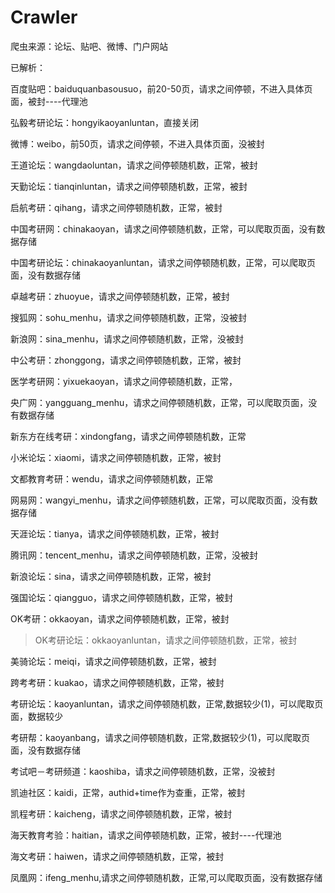 # Crawler
爬虫来源：论坛、贴吧、微博、门户网站

已解析：

百度贴吧：baiduquanbasousuo，前20-50页，请求之间停顿，不进入具体页面，被封----代理池

弘毅考研论坛：hongyikaoyanluntan，直接关闭

微博：weibo，前50页，请求之间停顿，不进入具体页面，没被封

王道论坛：wangdaoluntan，请求之间停顿随机数，正常，被封

天勤论坛：tianqinluntan，请求之间停顿随机数，正常，被封

启航考研：qihang，请求之间停顿随机数，正常，被封

中国考研网：chinakaoyan，请求之间停顿随机数，正常，可以爬取页面，没有数据存储

中国考研论坛：chinakaoyanluntan，请求之间停顿随机数，正常，可以爬取页面，没有数据存储

卓越考研：zhuoyue，请求之间停顿随机数，正常，被封

搜狐网：sohu_menhu，请求之间停顿随机数，正常，没被封

新浪网：sina_menhu，请求之间停顿随机数，正常，没被封

中公考研：zhonggong，请求之间停顿随机数，正常，被封

医学考研网：yixuekaoyan，请求之间停顿随机数，正常，

央广网：yangguang_menhu，请求之间停顿随机数，正常，可以爬取页面，没有数据存储

新东方在线考研：xindongfang，请求之间停顿随机数，正常

小米论坛：xiaomi，请求之间停顿随机数，正常，被封

文都教育考研：wendu，请求之间停顿随机数，正常

网易网：wangyi_menhu，请求之间停顿随机数，正常，可以爬取页面，没有数据存储

天涯论坛：tianya，请求之间停顿随机数，正常，被封

腾讯网：tencent_menhu，请求之间停顿随机数，正常，没被封

新浪论坛：sina，请求之间停顿随机数，正常，被封

强国论坛：qiangguo，请求之间停顿随机数，正常，被封

OK考研：okkaoyan，请求之间停顿随机数，正常，被封
>OK考研论坛：okkaoyanluntan，请求之间停顿随机数，正常，被封

美骑论坛：meiqi，请求之间停顿随机数，正常，被封

跨考考研：kuakao，请求之间停顿随机数，正常，被封

考研论坛：kaoyanluntan，请求之间停顿随机数，正常,数据较少(1)，可以爬取页面，数据较少

考研帮：kaoyanbang，请求之间停顿随机数，正常,数据较少(1)，可以爬取页面，没有数据存储

考试吧－考研频道：kaoshiba，请求之间停顿随机数，正常，没被封

凯迪社区：kaidi，正常，authid+time作为查重，正常，被封

凯程考研：kaicheng，请求之间停顿随机数，正常，被封

海天教育考验：haitian，请求之间停顿随机数，正常，被封----代理池

海文考研：haiwen，请求之间停顿随机数，正常，被封

凤凰网：ifeng_menhu,请求之间停顿随机数，正常,可以爬取页面，没有数据存储